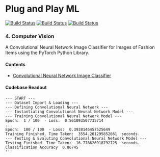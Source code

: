 # Plug and Play ML

[![Build Status](https://img.shields.io/badge/python-3-blue)](https://github.com/louisheery/plug-and-play-ML)
[![Build Status](https://img.shields.io/badge/build-v1.1-brightgreen)](https://github.com/louisheery/plug-and-play-ML)
[![Build Status](https://img.shields.io/badge/build_status-published-brightgreen)](https://github.com/louisheery/plug-and-play-ML)

### 4. Computer Vision
A Convolutional Neural Network Image Classifier for Images of Fashion Items using the PyTorch Python Library.

#### Contents
- [Convolutional Neural Network Image Classifier](image-classification.py)

#### Codebase Readout
```
--- START ---
--- Dataset Import & Loading ---
--- Defining Convolutional Neural Network ---
--- Instantiating Convolutional Neural Network Model ---
--- Training Convolutional Neural Network Model ---
Epoch:  1 / 100  - Loss:  0.561093507735714
...
Epoch:  100 / 100  - Loss:  0.3938146457525649
Training Finished. Time Taken:  3554.201295852661  seconds.
--- Testing & Evaluting Convolutional Neural Network Model ---
Testing Finished. Time Taken:  16.778626918792725  seconds.
Classification Accuracy  0.86745
'''
